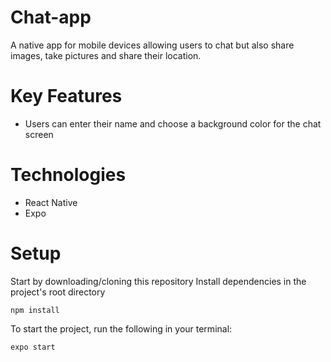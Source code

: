 # Chat-app
A native app for mobile devices allowing users to chat but also share images, take pictures and share their location.

# Key Features
- Users can enter their name and choose a background color for the chat screen

# Technologies
- React Native
- Expo

# Setup
Start by downloading/cloning this repository
Install dependencies in the project's root directory
```
npm install
```
To start the project, run the following in your terminal:
```
expo start
```
